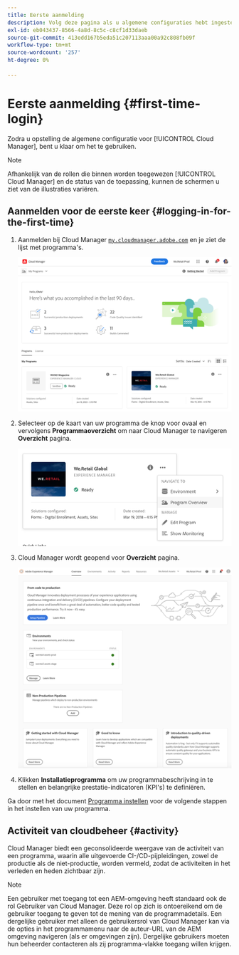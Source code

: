 ```yaml
---
title: Eerste aanmelding
description: Volg deze pagina als u algemene configuraties hebt ingesteld en u voor het eerst Cloud Manager kunt gebruiken.
exl-id: eb043437-8566-4a8d-8c5c-c8cf1d33daeb
source-git-commit: 413edd167b5eda51c207113aaa00a92c808fb09f
workflow-type: tm+mt
source-wordcount: '257'
ht-degree: 0%

---
```



# Eerste aanmelding {#first-time-login}

Zodra u opstelling de algemene configuratie voor [!UICONTROL Cloud Manager], bent u klaar om het te gebruiken.

>[!NOTE]
>
>Afhankelijk van de rollen die binnen worden toegewezen [!UICONTROL Cloud Manager] en de status van de toepassing, kunnen de schermen u ziet van de illustraties variëren.

## Aanmelden voor de eerste keer {#logging-in-for-the-first-time}

1. Aanmelden bij Cloud Manager [`my.cloudmanager.adobe.com`](https://my.cloudmanager.adobe.com/) en je ziet de lijst met programma&#39;s.

   ![Cloud Manager-console](/help/assets/cloud-manager-console.png)

1. Selecteer op de kaart van uw programma de knop voor ovaal en vervolgens **Programmaoverzicht** om naar Cloud Manager te navigeren **Overzicht** pagina.

   ![Cloud Manager, optie](/help/assets/program-overview-option.png)

1. Cloud Manager wordt geopend voor **Overzicht** pagina.

   ![Overzicht van Cloud Manager](/help/assets/FirstLogin1.png)

1. Klikken **Installatieprogramma** om uw programmabeschrijving in te stellen en belangrijke prestatie-indicatoren (KPI&#39;s) te definiëren.

Ga door met het document [Programma instellen](/help/getting-started/program-setup.md) voor de volgende stappen in het instellen van uw programma.

## Activiteit van cloudbeheer {#activity}

Cloud Manager biedt een geconsolideerde weergave van de activiteit van een programma, waarin alle uitgevoerde CI-/CD-pijpleidingen, zowel de productie als de niet-productie, worden vermeld, zodat de activiteiten in het verleden en heden zichtbaar zijn.

>[!NOTE]
>
>Een gebruiker met toegang tot een AEM-omgeving heeft standaard ook de rol Gebruiker van Cloud Manager. Deze rol op zich is ontoereikend om de gebruiker toegang te geven tot de mening van de programmadetails. Een dergelijke gebruiker met alleen de gebruikersrol van Cloud Manager kan via de opties in het programmamenu naar de auteur-URL van de AEM omgeving navigeren (als er omgevingen zijn). Dergelijke gebruikers moeten hun beheerder contacteren als zij programma-vlakke toegang willen krijgen.
